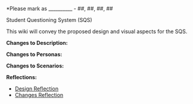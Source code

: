 *Please mark as __________ - ##, ##, ##, ##



Student Questioning System (SQS)

This wiki will convey the proposed design and visual aspects for the SQS. 

**Changes to Description:**

**Changes to Personas:**

**Changes to Scenarios:**


**Reflections:**
*  [Design Reflection](https://gitlab.ecs.vuw.ac.nz/andrewelli/swen-303/-/wikis/Reflections/Design-Reflection)
*  [Changes Reflection](https://gitlab.ecs.vuw.ac.nz/andrewelli/swen-303/-/wikis/Reflections/Changes-Reflection)